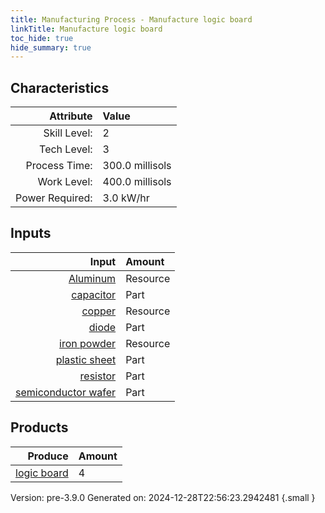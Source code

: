 ```yaml
---
title: Manufacturing Process - Manufacture logic board
linkTitle: Manufacture logic board
toc_hide: true
hide_summary: true
---
```



## Characteristics

| Attribute      | Value |
|--------:|:------|
|Skill Level:|2|
|Tech Level:|3|
|Process Time:|300.0 millisols|
|Work Level:|400.0 millisols|
|Power Required:|3.0 kW/hr|

## Inputs

| Input      | Amount |
|--------:|:------|
|[Aluminum](/docs/definitions/resource/aluminum)|Resource|0.1 kg|
|[capacitor](/docs/definitions/part/capacitor)|Part|20|
|[copper](/docs/definitions/resource/copper)|Resource|0.2 kg|
|[diode](/docs/definitions/part/diode)|Part|10|
|[iron powder](/docs/definitions/resource/iron-powder)|Resource|0.2 kg|
|[plastic sheet](/docs/definitions/part/plastic-sheet)|Part|1|
|[resistor](/docs/definitions/part/resistor)|Part|40|
|[semiconductor wafer](/docs/definitions/part/semiconductor-wafer)|Part|1|

## Products


| Produce      | Amount |
|--------:|:------|
|[logic board](/docs/definitions/part/logic-board)|4|


Version: pre-3.9.0 Generated on: 2024-12-28T22:56:23.2942481
{.small }

